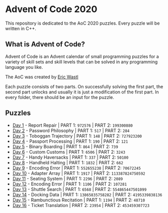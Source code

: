 # Advent of Code 2020
This repository is dedicated to the AoC 2020 puzzles. Every puzzle will be written in C++. 

## What is Advent of Code?
Advent of Code is an Advent calendar of small programming puzzles for a variety of skill sets and skill levels that can be solved in any programming language you like.

The AoC was created by [Eric Wastl](http://was.tl)

Each puzzle consists of two parts. On successfully solving the first part, the second part unlocks and usually it is just a modification of the first part. In every folder, there should be an input for the puzzle.

## Puzzles

* [Day 1](https://github.com/mnhtrieu/advent2020/tree/master/01_day) - Report Repair | PART 1: `972576` | PART 2: `199300880`
* [Day 2](https://github.com/mnhtrieu/advent2020/tree/master/02_day) - Password Philosophy | PART 1: `517` | PART 2: `284`
* [Day 3](https://github.com/mnhtrieu/advent2020/tree/master/03_day) - Toboggan Trajectory | PART 1: `148` | PART 2: `727923200`
* [Day 4](https://github.com/mnhtrieu/advent2020/tree/master/04_day) - Passport Processing | PART 1: `190` | PART 2: `121`
* [Day 5](https://github.com/mnhtrieu/advent2020/tree/master/05_day) - Binary Boarding | PART 1: `864` | PART 2: `739` 
* [Day 6](https://github.com/mnhtrieu/advent2020/tree/master/06_day) - Custom Customs | PART 1: `6506` | PART 2: `3243` 
* [Day 7](https://github.com/mnhtrieu/advent2020/tree/master/07_day) - Handy Haversacks | PART 1: `337` | PART 2: `50100` 
* [Day 8](https://github.com/mnhtrieu/advent2020/tree/master/08_day) - Handheld Halting | PART 1: `1832` | PART 2: `662` 
* [Day 9](https://github.com/mnhtrieu/advent2020/tree/master/09_day) - Encoding Error | PART 1: `552655238` | PART 2: `70672245` 
* [Day 10](https://github.com/mnhtrieu/advent2020/tree/master/10_day) - Adapter Array | PART 1: `1917` | PART 2: `113387824750592` 
* [Day 11](https://github.com/mnhtrieu/advent2020/tree/master/11_day) - Seating System | PART 1: `2296` | PART 2: `2089` 
* [Day 12](https://github.com/mnhtrieu/advent2020/tree/master/12_day) - Encoding Error | PART 1: `1106` | PART 2: `107281` 
* [Day 13](https://github.com/mnhtrieu/advent2020/tree/master/13_day) - Shuttle Search | PART 1: `6568` | PART 2: `554865447501099`
* [Day 14](https://github.com/mnhtrieu/advent2020/tree/master/14_day) - Docking Data | PART 1: `13865835758282` | PART 2: `4195339838136`
* [Day 15](https://github.com/mnhtrieu/advent2020/tree/master/15_day) - Rambunctious Recitation | PART 1: `1194` | PART 2: `48710`
* [Day 16](https://github.com/mnhtrieu/advent2020/tree/master/16_day) - Ticket Translation | PART 2: `23954` | PART 2: `453459307723`
